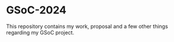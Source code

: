 # GSoC-2024

This repository contains my work, proposal and a few other things regarding my GSoC project.

